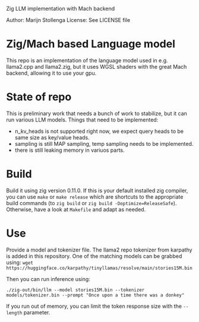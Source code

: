 Zig LLM implementation with Mach backend

Author: Marijn Stollenga
License: See LICENSE file

Zig/Mach based Language model
============
This repo is an implementation of the language model used in e.g. llama2.cpp and llama2.zig, but it uses WGSL shaders with the great Mach backend, allowing it to use your gpu.

State of repo
=============
This is preliminary work that needs a bunch of work to stabilize, but it can run various LLM models.
Things that need to be implemented:
- n_kv_heads is not supported right now, we expect query heads to be same size as key/value heads.
- sampling is still MAP sampling, temp sampling needs to be implemented.
- there is still leaking memory in variuos parts.

Build
=====
Build it using zig version 0.11.0. If this is your default installed zig compiler, you can use `make` or `make release` which are shortcuts to the appropriate build commands (to `zig build` or `zig build -Doptimize=ReleaseSafe`). Otherwise, have a look at `Makefile` and adapt as needed.

Use
===
Provide a model and tokenizer file. The llama2 repo tokenizer from karpathy is added in this repository. One of the matching models can be grabbed using:
`wget https://huggingface.co/karpathy/tinyllamas/resolve/main/stories15M.bin`

Then you can run inference using:

`./zig-out/bin/llm --model stories15M.bin --tokenizer models/tokenizer.bin --prompt "Once upon a time there was a donkey"`

If you run out of memory, you can limit the token response size with the `--length` parameter.